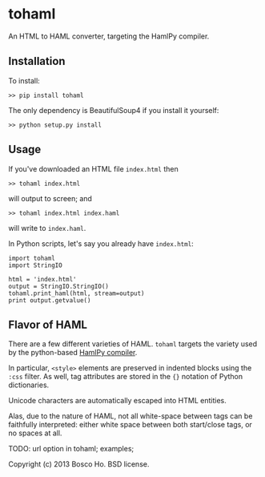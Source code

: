
# tohaml

An HTML to HAML converter, targeting the HamlPy compiler.

## Installation

To install:

    >> pip install tohaml

The only dependency is BeautifulSoup4 if you install it yourself:

    >> python setup.py install

## Usage

If you've downloaded an HTML file `index.html` then 

    >> tohaml index.html 

will output to screen; and

    >> tohaml index.html index.haml

will write to `index.haml`.

In Python scripts, let's say you already have `index.html`:

    import tohaml
    import StringIO

    html = 'index.html'
    output = StringIO.StringIO()
    tohaml.print_haml(html, stream=output)
    print output.getvalue()

## Flavor of HAML

There are a few different varieties of HAML. `tohaml` targets the variety used by the python-based [HamlPy compiler](https://github.com/jessemiller/HamlPy).

In particular, `<style>` elements are preserved in indented blocks using the `:css` filter. As well, tag attributes are stored in the `{}` notation of Python dictionaries.

Unicode characters are automatically escaped into HTML entities.

Alas, due to the nature of HAML, not all white-space between tags can be faithfully interpreted: either white space between both start/close tags, or no spaces at all.

TODO: url option in tohaml; examples;

Copyright (c) 2013 Bosco Ho. BSD license.

